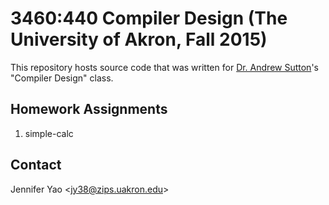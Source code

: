 # 3460:440 Compiler Design (The University of Akron, Fall 2015)

This repository hosts source code that was written for
[Dr. Andrew Sutton](mailto:asutton@uakron.edu)'s "Compiler Design" class.

## Homework Assignments

1. simple-calc

## Contact

Jennifer Yao \<jy38@zips.uakron.edu\>
